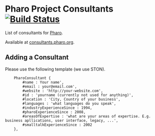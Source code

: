 # Pharo Project Consultants [![Build Status](https://img.shields.io/jenkins/s/https/ci.inria.fr/pharo-contribution/PharoProjectConsultants.svg)](https://ci.inria.fr/pharo-contribution/job/PharoProjectConsultants/)


List of consultants for [Pharo](https://pharo.org).

Available at [consultants.pharo.org](https://consultants.pharo.org).

## Adding a Consultant

Please use the following template (we use STON).

```smalltalk
	PharoConsultant {
		#name : Your name',
		#email : your@email.com',
		#website : 'http://your-website.com',
		#id : 'yourname (currently not used for anything)',
		#location : 'City, Country of your business',
		#languages : 'what languages do you speak',
		#industryExperienceSince : 1994,
		#pharoExperienceSince : 2008,
		#areasOfExpertise : 'what are your areas of expertise. E.g. business apllications, user interface, legacy, ...',
		#smalltalkExperienceSince : 2002
	},
```

